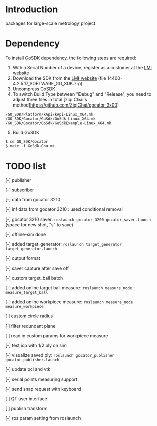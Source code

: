 # Introduction

packages for large-scale metrology project. 

# Dependency

To install GoSDK dependency, the following steps are required: 

1. With a Serial Number of a device, register as a customer at the [LMI website](http://downloads.lmi3d.com/)
2. Download the SDK from the [LMI website](http://downloads.lmi3d.com/) (file 14400-4.2.5.17_SOFTWARE_GO_SDK.zip)
3. Uncompress GoSDK
4. To switch Build Type between "Debug" and "Release", you need to adjust three files in total.[ziqi Chai's method]https://github.com/ZiqiChai/gocator_3x00)

```
/GO_SDK/Platform/kApi/kApi-Linux_X64.mk
/GO_SDK/Gocator/GoSdk/GoSdk-Linux_X64.mk
/GO_SDK/Gocator/GoSdk/GoSdkExample-Linux_X64.mk
```
5. Build GoSDK
```shell 
$ cd GO_SDK/Gocator
$ make -f GoSdk-Gnu.mk 
```

# TODO list

[-] publisher

[-] subscriber

[-] data from gocator 3210

[-] inf data from gocator 3210 : used conditional removal

[-] gocator 3210 saver: ```roslaunch gocator_3200 gocator_saver.launch``` (space for new shot, "s" to save)

[-] offline-sim done 

[-] added target_generator: ```roslaunch target_generator target_generator.launch```

[-] output format

[-] saver capture after save off

[-] custom target_ball batch

[-] added online target ball measure: ```roslaunch measure_node measure_target_ball```

[-] added online workpiece measure: ```roslaunch measure_node measure_workpiece```

[ ] custom circle radius

[ ] filter redundant plane

[ ] read in custom params for workpiece measure

[-] test icp with 1/2.ply on sim

[-] visualize saved ply: ```roslaunch gocator_publisher gocator_publisher.launch```

[-] update pcl and vtk

[-] serial points measuring support

[-] send snap request with keyboard

[ ] QT user interface

[ ] publish transform

[-] ros param setting from roslaunch 
